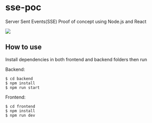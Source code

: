 # sse-poc

Server Sent Events(SSE) Proof of concept using Node.js and React

![](https://raw.githubusercontent.com/antonioribdev/sse-poc/master/notifications-screen.png)

## How to use

Install dependencies in both frontend and backend folders then run

Backend:

```
$ cd backend
$ npm install
$ npm run start
```

Frontend:

```
$ cd frontend
$ npm install
$ npm run dev
```
